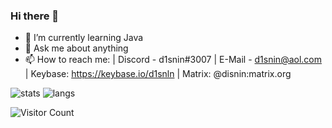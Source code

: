 ### Hi there 👋

- 🌱 I’m currently learning Java
- 💬 Ask me about anything
- 📫 How to reach me: 
| Discord - d1snin#3007
| E-Mail - d1snin@aol.com 
| Keybase: https://keybase.io/d1snln
| Matrix: @disnin:matrix.org


![stats](https://github-readme-stats.vercel.app/api?username=d1snin&show_icons=true&theme=dark)
![langs](https://github-readme-stats.vercel.app/api/top-langs/?username=d1snin&theme=dark)

![Visitor Count](https://profile-counter.glitch.me/d1snin/count.svg)
